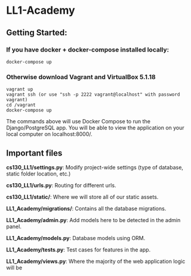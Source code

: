 # LL1-Academy

## Getting Started:

### If you have docker + docker-compose installed locally:

    docker-compose up

### Otherwise download Vagrant and VirtualBox 5.1.18

    vagrant up
    vagrant ssh (or use "ssh -p 2222 vagrant@localhost" with password vagrant)
    cd /vagrant
    docker-compose up

The commands above will use Docker Compose to run the Django/PostgreSQL app. You will be able to view the application on your local computer on localhost:8000/.

##  Important files

__cs130_LL1/settings.py__:  Modify project-wide settings (type of database, static folder location, etc.)

__cs130_LL1/urls.py__:  Routing for different urls.

__cs130_LL1/static/__:  Where we will store all of our static assets.

__LL1_Academy/migrations/__:  Contains all the database migrations.

__LL1_Academy/admin.py__:  Add models here to be detected in the admin panel.

__LL1_Academy/models.py__:  Database models using ORM.

__LL1_Academy/tests.py__:  Test cases for features in the app.

__LL1_Academy/views.py__:  Where the majority of the web application logic will be
